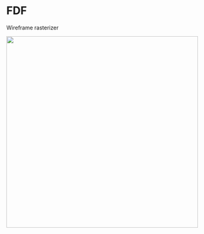# FDF 

Wireframe rasterizer

<img width="500" src="https://user-images.githubusercontent.com/38796098/57735074-be8a6b00-76a3-11e9-9ae3-e670746ff3f8.png">
